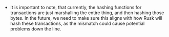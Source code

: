 - It is important to note, that currently, the hashing functions for transactions are just marshalling the entire thing, and then hashing those bytes. In the future, we need to make sure this aligns with how Rusk will hash these transactions, as the mismatch could cause potential problems down the line.

